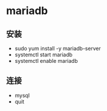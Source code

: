 # mariadb

## 安装

- sudo yum install -y mariadb-server
- systemctl start mariadb
- systemctl enable mariadb

## 连接

- mysql
- quit


